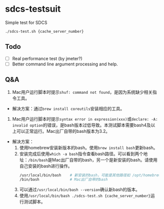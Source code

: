 <!--
 * @Author: ringfall linfp21@126.com
 * @LastEditTime: 2023-10-06 13:01:57
 * @Description: 
 * 
 * Copyright (c) 2023 by Peng-LinFeng, All Rights Reserved. 
-->
# sdcs-testsuit
Simple test for SDCS

```sh
./sdcs-test.sh {cache_server_number}
```

## Todo
- [ ] Real performance test (by jmeter?)
- [ ] Better command line argument processing and help.

## Q&A
1. Mac用户运行脚本时提示`shuf: command not found`，是因为系统缺少相关指令工具。
  - 解决方案：通过`brew install coreutils`安装相应的工具。
1. Mac用户运行脚本时提示`syntax error in expression(xxx)`或`declare: -A: invalid option`的错误，是bash版本过低导致。本测试脚本需要bash4及以上可以正常运行。Mac出厂自带的bash版本为3.2。
  - 解决方案：
    1. 使用homebrew安装新版本的bash。使用`brew install bash`更新bash。
    2. 安装完成后使用`which -a bash`指令查看bash路径。可以看到两个地址：`/bin/bash`是Mac出厂自带的bash，另一个是新安装的bash。请使用自己安装的bash进行操作。
       ```sh
       /usr/local/bin/bash    # 新安装的bash，可能是其他路径如 /opt/homebrew/bin/bash
       /bin/bash              # Mac出厂自带的bash
       ```
    3. 可以通过`/usr/local/bin/bash --version`确认新bash的版本。
    4. 使用`/usr/local/bin/bash ./sdcs-test.sh {cache_server_number}`运行测试脚本。



